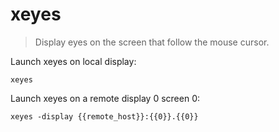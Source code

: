xeyes
=====

> Display eyes on the screen that follow the mouse cursor.

Launch xeyes on local display:

    xeyes

Launch xeyes on a remote display 0 screen 0:

    xeyes -display {{remote_host}}:{{0}}.{{0}}
